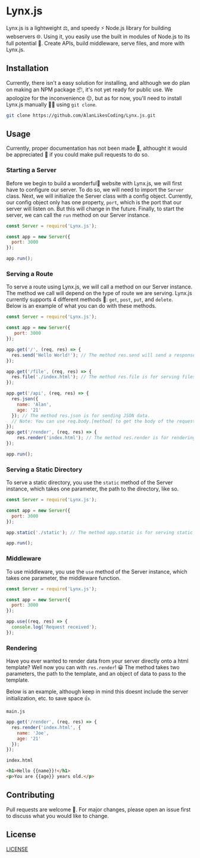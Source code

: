 # Lynx.js

Lynx.js is a lightweight ⚖️, and speedy ⚡️ Node.js library for building webservers 🌐. Using it, you easily use the built in modules of Node.js to its full potential 💫. Create APIs, build middleware, serve files, and more with Lynx.js.

## Installation

Currently, there isn't a easy solution for installing, and although we do plan on making an NPM package 📦, it's not yet ready for public use. We apologize for the inconvenience 😔, but as for now, you'll need to install Lynx.js manually 🧑‍💻 using `git clone`.

```bash
git clone https://github.com/AlanLikesCoding/Lynx.js.git
```

## Usage

Currently, proper documentation has not been made 📄, althought it would be appreciated 🙏 if you could make pull requests to do so.

### Starting a Server

Before we begin to build a wonderful🎉 website with Lynx.js, we will first have to configure our server. To do so, we will need to import the `Server` class. Next, we will initialize the Server class with a config object. Currently, our config object only has one property, `port`, which is the port that our server will listen on. But this will change in the future. Finally, to start the server, we can call the `run` method on our Server instance.

```js
const Server = require('Lynx.js');

const app = new Server({
  port: 3000
});

app.run();
```

### Serving a Route

To serve a route using Lynx.js, we will call a method on our Server instance. The method we call will depend on the type of route we are serving. Lynx.js currently supports 4 different methods 💪: `get`, `post`, `put`, and `delete`.  
Below is an example of what you can do with these methods.

```js
const Server = require('Lynx.js');

const app = new Server({
   port: 3000
});

app.get('/', (req, res) => {
  res.send('Hello World!'); // The method res.send will send a response to the client.
});

app.get('/file', (req, res) => {
  res.file('./index.html'); // The method res.file is for serving files.
});

app.get('/api', (req, res) => {
  res.json({
    name: 'Alan',
    age: '21'
  }); // The method res.json is for sending JSON data.
  // Note: You can use req.body.[method] to get the body of the request.
});
app.get('/render', (req, res) => {
    res.render('index.html'); // The method res.render is for rendering templates. More on that later
});

app.run();
```

### Serving a Static Directory

To serve a static directory, you use the `static` method of the Server instance, which takes one parameter, the path to the directory, like so.
```js
const Server = require('Lynx.js');

const app = new Server({
  port: 3000
});

app.static('./static'); // The method app.static is for serving static directories.

app.run();
```

### Middleware
To use middleware, you use the `use` method of the Server instance, which takes one parameter, the middleware function.
```js
const Server = require('Lynx.js');

const app = new Server({
  port: 3000
});

app.use((req, res) => {
  console.log('Request received');
});
```

### Rendering
Have you ever wanted to render data from your server directly onto a html template? Well now you can with `res.render`! 😀 The method takes two parameters, the path to the template, and an object of data to pass to the template.

Below is an example, although keep in mind this doesnt include the server initialization, etc. to save space 👍.

`main.js`
```js
app.get('/render', (req, res) => {
  res.render('index.html', {
    name: 'Joe',
    age: '21'
  });
});
```

`index.html`
```html
<h1>Hello {{name}}!</h1>
<p>You are {{age}} years old.</p>
```

## Contributing

Pull requests are welcome 🤗. For major changes, please open an issue first to discuss what you would like to change.

## License

[LICENSE](LICENSE.txt)
